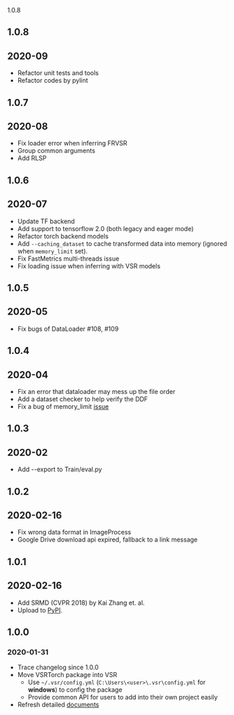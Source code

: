 1.0.8

## 1.0.8
## 2020-09
- Refactor unit tests and tools
- Refactor codes by pylint

## 1.0.7
## 2020-08
- Fix loader error when inferring FRVSR
- Group common arguments
- Add RLSP

## 1.0.6
## 2020-07
- Update TF backend
- Add support to tensorflow 2.0 (both legacy and eager mode)
- Refactor torch backend models
- Add `--caching_dataset` to cache transformed data into memory (ignored when `memory_limit` set).
- Fix FastMetrics multi-threads issue
- Fix loading issue when inferring with VSR models

## 1.0.5
## 2020-05
- Fix bugs of DataLoader #108, #109

## 1.0.4
## 2020-04
- Fix an error that dataloader may mess up the file order
- Add a dataset checker to help verify the DDF
- Fix a bug of memory_limit [issue](https://github.com/LoSealL/VideoSuperResolution/issues/102)

## 1.0.3
## 2020-02
- Add --export to Train/eval.py

## 1.0.2
## 2020-02-16
- Fix wrong data format in ImageProcess
- Google Drive download api expired, fallback to a link message

## 1.0.1
## 2020-02-16
- Add SRMD (CVPR 2018) by Kai Zhang et. al.
- Upload to [PyPI](https://pypi.org/project/VSR/).

## 1.0.0
### 2020-01-31
- Trace changelog since 1.0.0
- Move VSRTorch package into VSR
    - Use `~/.vsr/config.yml` (`C:\Users\<user>\.vsr\config.yml` for **windows**) to config the package
    - Provide common API for users to add into their own project easily
- Refresh detailed [documents](./Docs)
